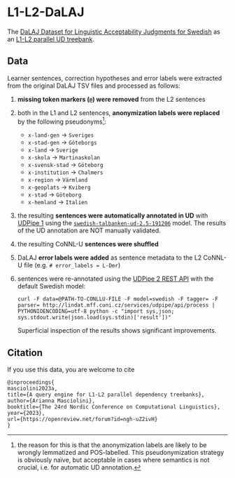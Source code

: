 # L1-L2-DaLAJ
The [DaLAJ Dataset for Linguistic Acceptability Judgments for Swedish](https://arxiv.org/abs/2105.06681) as an [L1-L2 parallel UD treebank](https://aclanthology.org/W17-6306/).

## Data
Learner sentences, correction hypotheses and error labels were extracted from the original DaLAJ TSV files and processed as follows: 

1. __missing token markers (`@`) were removed__ from the L2 sentences
2. both in the L1 and L2 sentences, __anonymization labels were replaced__ by the following pseudonyms[^1]:
   - `x-land-gen` -> `Sveriges`
   - `x-stad-gen` -> `Göteborgs`
   - `x-land` -> `Sverige`
   - `x-skola` -> `Martinaskolan`
   - `x-svensk-stad` -> `Göteborg`
   - `x-institution` -> `Chalmers`
   - `x-region` -> `Värmland`
   - `x-geoplats` -> `Kviberg`
   - `x-stad` -> `Göteborg`
   - `x-hemland` -> `Italien`
3. the resulting __sentences were automatically annotated in UD__ with [UDPipe 1](https://ufal.mff.cuni.cz/udpipe/1) using the [`swedish-talbanken-ud-2.5-191206`](https://lindat.mff.cuni.cz/repository/xmlui/bitstream/handle/11234/1-3131/swedish-talbanken-ud-2.5-191206.udpipe?sequence=96&isAllowed=y) model. The results of the UD annotation are NOT manually validated.
4. the resulting CoNNL-U __sentences were shuffled__
5. DaLAJ __error labels were added__ as sentence metadata to the L2 CoNNL-U file (e.g. `# error_labels = L-Der`)
6. sentences were re-annotated using the [UDPipe 2 REST API](https://lindat.mff.cuni.cz/services/udpipe/api-reference.php) with the default Swedish model:
   
   ```
   curl -F data=@PATH-TO-CONLLU-FILE -F model=swedish -F tagger= -F parser= http://lindat.mff.cuni.cz/services/udpipe/api/process | PYTHONIOENCODING=utf-8 python -c "import sys,json; sys.stdout.write(json.load(sys.stdin)['result'])"
   ```

   Superficial inspection of the results shows significant improvements.

## Citation
If you use this data, you are welcome to cite

```
@inproceedings{
masciolini2023a,
title={A query engine for L1-L2 parallel dependency treebanks},
author={Arianna Masciolini},
booktitle={The 24rd Nordic Conference on Computational Linguistics},
year={2023},
url={https://openreview.net/forum?id=ngh-uZ2ivH}
}
```

[^1]: the reason for this is that the anonymization labels are likely to be wrongly lemmatized and POS-labelled. This pseudonymization strategy is obviously naïve, but acceptable in cases where semantics is not crucial, i.e. for automatic UD annotation.